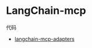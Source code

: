 # LangChain-mcp 

代码
- [langchain-mcp-adapters](https://github.com/langchain-ai/langchain-mcp-adapters)


